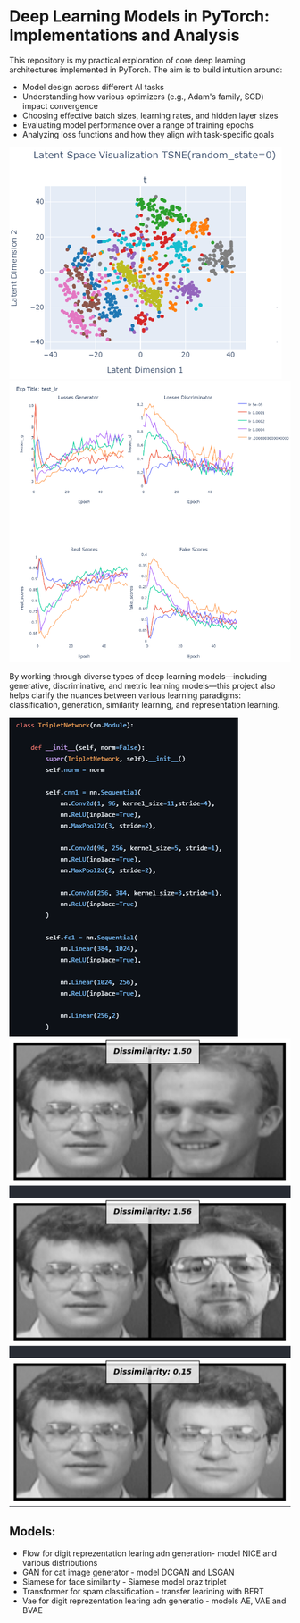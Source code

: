 # Deep Learning Models in PyTorch: Implementations and Analysis
This repository is my practical exploration of core deep learning architectures implemented in PyTorch. The aim is to build intuition around:

* Model design across different AI tasks
* Understanding how various optimizers (e.g., Adam's family, SGD) impact convergence
* Choosing effective batch sizes, learning rates, and hidden layer sizes
* Evaluating model performance over a range of training epochs
* Analyzing loss functions and how they align with task-specific goals

![Sample Image](images/TSNE_LATENT.png)
![Sample Image](images/TEST_LR.png)

By working through diverse types of deep learning models—including generative, discriminative, and metric learning models—this project also helps clarify the nuances between various learning paradigms: classification, generation, similarity learning, and representation learning.

![Sample Image](images/CODE_SAMPLE.png)
![Sample Image](images/FACE_SIM.png)

## Models:

* Flow for digit reprezentation learing adn generation- model NICE and various distributions
* GAN for cat image generator - model DCGAN and LSGAN
* Siamese for face similarity - Siamese model oraz triplet
* Transformer for spam classification - transfer learining with BERT 
* Vae for digit reprezentation learing adn generatio - models AE, VAE and BVAE
